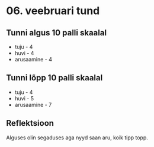 # 06. veebruari tund
## Tunni algus 10 palli skaalal
* tuju - 4
* huvi - 4
* arusaamine - 4

## Tunni lõpp 10 palli skaalal
* tuju - 4
* huvi - 5
* arusaamine - 7

## Reflektsioon
 Alguses olin segaduses aga nyyd saan aru, koik tipp topp.
